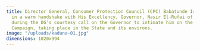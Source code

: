 ```yaml
---
title: Director General, Consumer Protection Council (CPC) Babatunde Irukera (left)
  in a warm handshake with His Excellency, Governor, Nasir El-Rufai of Kaduna State
  during the DG’s courtesy call on the Governor to intimate him on the National Quality
  Campaign, taking place in the State and its environs.
image: "/uploads/kaduna-01.jpg"
dimensions: 1020x994
---
```


